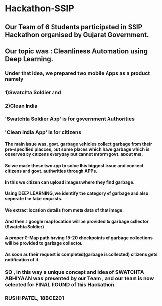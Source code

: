 # Hackathon-SSIP
## Our Team of 6 Students participated in SSIP Hackathon organised by Gujarat Government.
## Our topic was : Cleanliness Automation using Deep Learning.
### Under that idea, we prepared two mobile Apps as a product namely 
### 1)Swatchta Soldier and 
### 2)Clean India
### 'Swatchta Soldier App' is for government Authorities 
### 'Clean India App' is for citizens

#### The main issue was, govt. garbage vehicles collect garbage from their pre-specified placces, but some places which have garbage which is observed by citizens everyday but cannot inform govt. about this.
#### So we made these two app to solve this biggest issue and connect citizens and govt. authorities through APPs.
#### In this we citizen can upload images where they find garbage.
#### Using DEEP LEARNING, we identify the category of garbage and also seperate the fake requests.
#### We extract location details from meta data of that image.
#### And then a google map location will be provided to garbage collector (Swatchta Soldier)
#### A proper G-Map path having 15-20 checkpoints of garbage collections will be provided to garbage collector.
#### As soon as their request is completed(garbage is collected) citizens gets notification of it.

### SO , in this way a unique concept and idea of SWATCHTA ABHIYAAN was presented by our Team , and our team is now selected for FINAL ROUND of this Hackathon.
### RUSHI PATEL, 18BCE201

